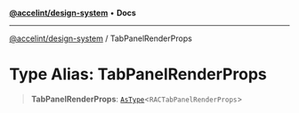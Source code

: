 [**@accelint/design-system**](../README.md) • **Docs**

***

[@accelint/design-system](../README.md) / TabPanelRenderProps

# Type Alias: TabPanelRenderProps

> **TabPanelRenderProps**: [`AsType`](AsType.md)\<`RACTabPanelRenderProps`\>
